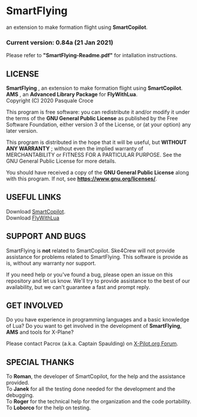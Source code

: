 # SmartFlying
an extension to make formation flight using **SmartCopilot**.

### Current version: 0.84a (21 Jan 2021)

Please refer to **"SmartFlying-Readme.pdf"** for intallation instructions.

## LICENSE

**SmartFlying** , an extension to make formation flight using **SmartCopilot**.
**AMS** , an **Advanced Library Package** for **FlyWithLua**.  
Copyright (C) 2020 Pasquale Croce  

This program is free software: you can redistribute it and/or modify
it under the terms of the **GNU General Public License** as published by
the Free Software Foundation, either version 3 of the License, or
(at your option) any later version.

This program is distributed in the hope that it will be useful,
but **WITHOUT ANY WARRANTY** ; without even the implied warranty of
MERCHANTABILITY or FITNESS FOR A PARTICULAR PURPOSE. See the
GNU General Public License for more details.

You should have received a copy of the **GNU General Public License**
along with this program. If not, see **https://www.gnu.org/licenses/**.


## USEFUL LINKS

Download [SmartCopilot](https://sky4crew.com/smartcopilot/).  
Download [FlyWithLua](https://forums.x-plane.org/index.php?/files/file/38445-flywithlua-ng-next-generation-edition-for-x-plane-11-win-lin-mac/)


## SUPPORT AND BUGS

SmartFlying is **not** related to SmartCopilot. Ske4Crew will not provide assistance for problems related to SmartFlying.
This software is provide as is, without any warranty nor support.

If you need help or you've found a bug, please open an issue on this repository and let us know.
We'll try to provide assistance to the best of our availability, but we can't guarantee a fast and prompt reply.


## GET INVOLVED

Do you have experience in programming languages and a basic knowledge of Lua?
Do you want to get involved in the development of **SmartFlying**, **AMS** and tools for X-Plane?

Please contact Pacrox (a.k.a. Captain Spaulding) on [X-Pilot.org Forum](https://forums.x-pilot.com/profile/63882-captainspaulding/).


## SPECIAL THANKS

To **Roman**, the developer of SmartCopilot, for the help and the assistance provided.  
To **Janek** for all the testing done needed for the development and the debugging.  
To **Roger** for the technical help for the organization and the code portability.  
To **Loborco** for the help on testing.

